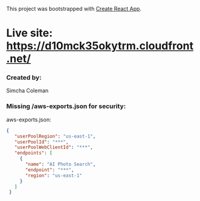 This project was bootstrapped with [Create React App](https://github.com/facebook/create-react-app).

# Live site: https://d10mck35okytrm.cloudfront.net/

### Created by:
Simcha Coleman

### Missing /aws-exports.json for security:
aws-exports.json:

```json
{
   "userPoolRegion": "us-east-1",
   "userPoolId": "***",
   "userPoolWebClientId": "***",
   "endpoints": [
     {
       "name": "AI Photo Search",
       "endpoint": "***",
       "region": "us-east-1"
     }
   ]
 }

```
